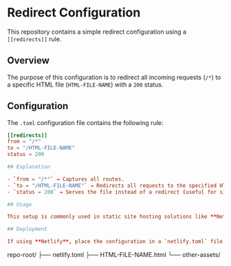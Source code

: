 # Redirect Configuration

This repository contains a simple redirect configuration using a `[[redirects]]` rule.

## Overview
The purpose of this configuration is to redirect all incoming requests (`/*`) to a specific HTML file (`HTML-FILE-NAME`) with a `200` status.

## Configuration
The `.toml` configuration file contains the following rule:

```toml
[[redirects]]
from = "/*"
to = "/HTML-FILE-NAME"
status = 200

## Explanation

- `from = "/*"` → Captures all routes.
- `to = "/HTML-FILE-NAME"` → Redirects all requests to the specified HTML file.
- `status = 200` → Serves the file instead of a redirect (useful for single-page applications or static site hosting).

## Usage

This setup is commonly used in static site hosting solutions like **Netlify** to ensure all routes point to a single entry file, such as an `index.html` in SPA frameworks like React or Vue.

## Deployment

If using **Netlify**, place the configuration in a `netlify.toml` file at the root of your repository. Ensure your project structure looks like this:

```
repo-root/
├── netlify.toml
├── HTML-FILE-NAME.html
└── other-assets/
```